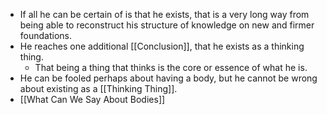- If all he can be certain of is that he exists, that is a very long way from being able to reconstruct his structure of knowledge on new and firmer foundations.
- He reaches one additional [[Conclusion]], that he exists as a thinking thing.
	- That being a thing that thinks is the core or essence of what he is.
- He can be fooled perhaps about having a body, but he cannot be wrong about existing as a [[Thinking Thing]].
- [[What Can We Say About Bodies]]